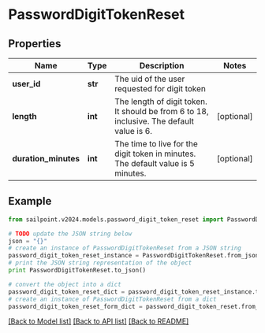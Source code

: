 # PasswordDigitTokenReset


## Properties

Name | Type | Description | Notes
------------ | ------------- | ------------- | -------------
**user_id** | **str** | The uid of the user requested for digit token | 
**length** | **int** | The length of digit token. It should be from 6 to 18, inclusive. The default value is 6. | [optional] 
**duration_minutes** | **int** | The time to live for the digit token in minutes. The default value is 5 minutes. | [optional] 

## Example

```python
from sailpoint.v2024.models.password_digit_token_reset import PasswordDigitTokenReset

# TODO update the JSON string below
json = "{}"
# create an instance of PasswordDigitTokenReset from a JSON string
password_digit_token_reset_instance = PasswordDigitTokenReset.from_json(json)
# print the JSON string representation of the object
print PasswordDigitTokenReset.to_json()

# convert the object into a dict
password_digit_token_reset_dict = password_digit_token_reset_instance.to_dict()
# create an instance of PasswordDigitTokenReset from a dict
password_digit_token_reset_form_dict = password_digit_token_reset.from_dict(password_digit_token_reset_dict)
```
[[Back to Model list]](../README.md#documentation-for-models) [[Back to API list]](../README.md#documentation-for-api-endpoints) [[Back to README]](../README.md)


